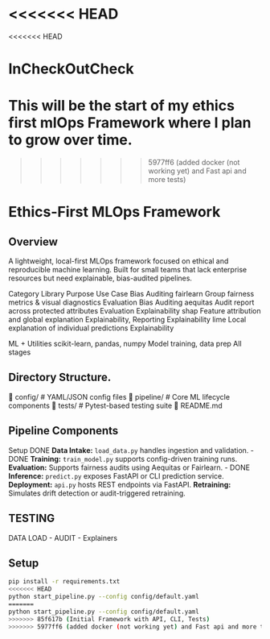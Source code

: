<<<<<<< HEAD
=======
<<<<<<< HEAD
# InCheckOutCheck
This will be the start of my ethics first mlOps Framework where I plan to grow over time.
=======
>>>>>>> 5977ff6 (added docker (not working yet) and Fast api and more tests)
# Ethics-First MLOps Framework
## Overview
A lightweight, local-first MLOps framework focused on ethical and reproducible machine learning. Built for small teams that lack enterprise resources but need explainable, bias-audited pipelines.

Category	    Library	    Purpose	                                        Use Case
Bias Auditing	fairlearn	Group   fairness metrics & visual diagnostics	Evaluation
Bias Auditing	aequitas	Audit report across protected attributes	    Evaluation
Explainability	shap	    Feature attribution and global explanation	    Explainability, Reporting
Explainability	lime	    Local explanation of individual predictions	    Explainability


ML + Utilities	scikit-learn, pandas, numpy	Model training, data prep	All stages


## Directory Structure.
📁 config/ # YAML/JSON config files
📁 pipeline/ # Core ML lifecycle components
📁 tests/ # Pytest-based testing suite
📄 README.md 


## Pipeline Components
Setup DONE
**Data Intake:** `load_data.py` handles ingestion and validation. - DONE
**Training:** `train_model.py` supports config-driven training runs.
**Evaluation:** Supports fairness audits using Aequitas or Fairlearn. - DONE
**Inference:** `predict.py` exposes FastAPI or CLI prediction service.
**Deployment:** `api.py` hosts REST endpoints via FastAPI.
**Retraining:** Simulates drift detection or audit-triggered retraining.

## TESTING
DATA LOAD - AUDIT - Explainers 

## Setup
```bash
pip install -r requirements.txt
<<<<<<< HEAD
python start_pipeline.py --config config/default.yaml
=======
python start_pipeline.py --config config/default.yaml
>>>>>>> 85f617b (Initial Framework with API, CLI, Tests)
>>>>>>> 5977ff6 (added docker (not working yet) and Fast api and more tests)
